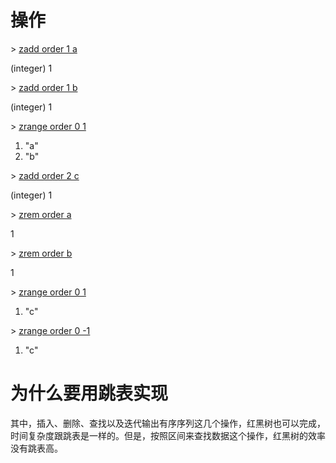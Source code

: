 # 操作

\> [zadd order 1 a](https://try.redis.io/?_ga=2.76738069.1627925657.1621238139-274641180.1604631620#run)

(integer) 1

\> [zadd order 1 b](https://try.redis.io/?_ga=2.76738069.1627925657.1621238139-274641180.1604631620#run)

(integer) 1

\> [zrange order 0 1](https://try.redis.io/?_ga=2.76738069.1627925657.1621238139-274641180.1604631620#run)

1) "a"
2) "b"

\> [zadd order 2 c](https://try.redis.io/?_ga=2.76738069.1627925657.1621238139-274641180.1604631620#run)

(integer) 1

\> [zrem order a](https://try.redis.io/?_ga=2.76738069.1627925657.1621238139-274641180.1604631620#run)

1

\> [zrem order b](https://try.redis.io/?_ga=2.76738069.1627925657.1621238139-274641180.1604631620#run)

1

\> [zrange order 0 1](https://try.redis.io/?_ga=2.76738069.1627925657.1621238139-274641180.1604631620#run)

1) "c"

\> [zrange order 0 -1](https://try.redis.io/?_ga=2.76738069.1627925657.1621238139-274641180.1604631620#run)

1) "c"



#  为什么要用跳表实现

其中，插入、删除、查找以及迭代输出有序序列这几个操作，红黑树也可以完成，时间复杂度跟跳表是一样的。但是，按照区间来查找数据这个操作，红黑树的效率没有跳表高。
